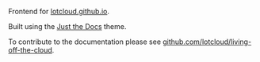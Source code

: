 Frontend for [lotcloud.github.io](https://lotcloud.github.io/). 

Built using the [Just the Docs](https://github.com/just-the-docs/just-the-docs) theme. 

To contribute to the documentation please see [github.com/lotcloud/living-off-the-cloud](https://github.com/lotcloud/living-off-the-cloud).

